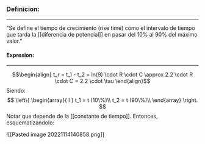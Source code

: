 ### **Definicion:**
---
"Se define el tiempo de crecimiento (rise time) como el intervalo de tiempo que tarda la [[diferencia de potencial]] en pasar del $10\%$ al $90\%$ del máximo valor."

#### **Expresion:**
---
$$\begin{align}
t_r = t_1 - t_2 = ln(9) \cdot R \cdot C \approx 2.2 \cdot R \cdot C = 2.2 \cdot \tau
\end{align}$$
Siendo:
$$ 
\left\{ 
\begin{array}{ l } 
t_1 = t (10\%)\\
t_2 = t (90\%)\\
\end{array} \right.
$$
Notar que depende de la [[constante de tiempo]].
Entonces, esquematizandolo:

![[Pasted image 20221114140858.png]]

